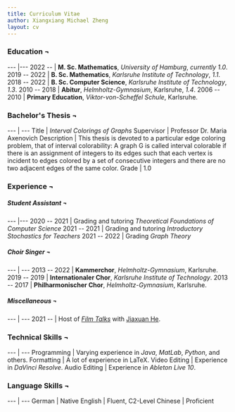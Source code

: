 ```yaml
---
title: Curriculum Vitae
author: Xiangxiang Michael Zheng
layout: cv
---
```


<h3>Education &#172;</h3>

--- |--- 
2022 -- | **M. Sc. Mathematics**, *University of Hamburg*, *currently 1.0*.
2019 -- 2022 | **B. Sc. Mathematics**, *Karlsruhe Institute of Technology*, *1.1*.
2018 -- 2022 | **B. Sc. Computer Science**, *Karlsruhe Institute of Technology*, *1.3*.
2010 -- 2018 | **Abitur**, *Helmholtz-Gymnasium*, Karlsruhe, *1.4*.
2006 -- 2010 | **Primary Education**, *Viktor-von-Scheffel Schule*, Karlsruhe.

<h3>Bachelor's Thesis &#172;</h3>

--- | --- 
Title | *Interval Colorings of Graphs*
Supervisor | Professor Dr. Maria Axenovich 
Description | This thesis is devoted to a particular edge coloring problem, that of interval colorability: A graph G is called interval colorable if there is an assignment of integers to its edges such that each vertex is incident to edges colored by a set of consecutive integers and there are no two adjacent edges of the same color. 
Grade | 1.0

<h3>Experience &#172;</h3>
<h5>Student Assistant &#172;</h5>

--- |---
2020 -- 2021 | Grading and tutoring *Theoretical Foundations of Computer Science*
2021 -- 2021 | Grading and tutoring *Introductory Stochastics for Teachers*
2021 -- 2022 | Grading *Graph Theory*

<h5>Choir Singer &#172;</h5>

--- | ---
2013 -- 2022 | **Kammerchor**, *Helmholtz-Gymnasium*, Karlsruhe.
2019 -- 2019 | **Internationaler Chor**, *Karlsruhe Institute of Technology*. 
2013 -- 2017 | **Philharmonischer Chor**, *Helmholtz-Gymnasium*, Karlsruhe.

<h5>Miscellaneous &#172;</h5>

--- | --- 
2021 -- | Host of <a href="https://www.youtube.com/playlist?list=PLQ1ed4-nGULy5kWa8QJve9VHaWVIMOj3U">*Film Talks*</a> with <a href="https://j-he-9c9329.webflow.io/">Jiaxuan He</a>.

<h3>Technical Skills &#172;</h3>

--- | ---
Programming | Varying experience in *Java*, *MatLab*, *Python*, and others.
Formatting | A lot of experience in <span class="latex">L<span>a</span>T<span>e</span>X</span>.
Video Editing | Experience in *DaVinci Resolve*.
Audio Editing | Experience in *Ableton Live 10*. 

<h3>Language Skills &#172;</h3>

--- | ---
German | Native
English | Fluent, C2-Level
Chinese | Proficient